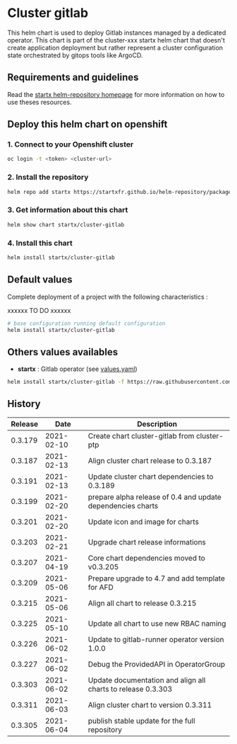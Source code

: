 # Cluster gitlab

This helm chart is used to deploy Gitlab instances managed by a dedicated operator.
This chart is part of the cluster-xxx startx helm chart that doesn't create application deployment but rather represent a cluster configuration state orchestrated by gitops tools like ArgoCD.

## Requirements and guidelines

Read the [startx helm-repository homepage](https://startxfr.github.io/helm-repository) for
more information on how to use theses resources.

## Deploy this helm chart on openshift

### 1. Connect to your Openshift cluster

```bash
oc login -t <token> <cluster-url>
```

### 2. Install the repository

```bash
helm repo add startx https://startxfr.github.io/helm-repository/packages/
```

### 3. Get information about this chart

```bash
helm show chart startx/cluster-gitlab
```

### 4. Install this chart

```bash
helm install startx/cluster-gitlab
```

## Default values

Complete deployment of a project with the following characteristics :

xxxxxx TO DO xxxxxx

```bash
# base configuration running default configuration
helm install startx/cluster-gitlab
```

## Others values availables

- **startx** : Gitlab operator (see [values.yaml](https://raw.githubusercontent.com/startxfr/helm-repository/master/charts/cluster-gitlab/values-startx.yaml))

```bash
helm install startx/cluster-gitlab -f https://raw.githubusercontent.com/startxfr/helm-repository/master/charts/cluster-gitlab/values-startx.yaml
```

## History

| Release | Date       | Description                                                  |
| ------- | ---------- | ------------------------------------------------------------ |
| 0.3.179 | 2021-02-10 | Create chart cluster-gitlab from cluster-ptp                 |
| 0.3.187 | 2021-02-13 | Align cluster chart release to 0.3.187                       |
| 0.3.191 | 2021-02-13 | Update cluster chart dependencies to 0.3.189                 |
| 0.3.199 | 2021-02-20 | prepare alpha release of 0.4 and update dependencies charts  |
| 0.3.201 | 2021-02-20 | Update icon and image for charts                             |
| 0.3.203 | 2021-02-21 | Upgrade chart release informations                           |
| 0.3.207 | 2021-04-19 | Core chart dependencies moved to v0.3.205                    |
| 0.3.209 | 2021-05-06 | Prepare upgrade to 4.7 and add template for AFD              |
| 0.3.215 | 2021-05-06 | Align all chart to release 0.3.215                           |
| 0.3.225 | 2021-05-10 | Update all chart to use new RBAC naming                      |
| 0.3.226 | 2021-06-02 | Update to gitlab-runner operator version 1.0.0               |
| 0.3.227 | 2021-06-02 | Debug the ProvidedAPI in OperatorGroup                       |
| 0.3.303 | 2021-06-02 | Update documentation and align all charts to release 0.3.303 |
| 0.3.311 | 2021-06-03 | Align cluster chart to version 0.3.311                       |
| 0.3.305 | 2021-06-04 | publish stable update for the full repository
